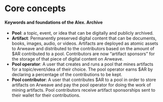 # Core concepts

#### Keywords and foundations of the Alex. Archive

- **Pool**: a topic, event, or idea that can be digitally and publicly archived.
- **Artifact**: Permanently preserved digital content that can be documents, books, images, audio, or videos. Artifacts are deployed as atomic assets to Arweave and distributed to the contributors based on the amount of $AR contributed to a pool. Contributors are now “artifact sponsors” for the storage of that piece of digital content on Arweave.
- **Pool operator**: A user that creates and runs a pool that mines artifacts for a topic/event/idea of their choice. The pool operator earns $AR by declaring a percentage of the contributions to be kept.
- **Pool contributor**: A user that contributes $AR to a pool in order to store artifacts on Arweave and pay the pool operator for doing the work of mining artifacts. Pool contributors receive artifact sponsorships sent to their wallet for their contributions.

